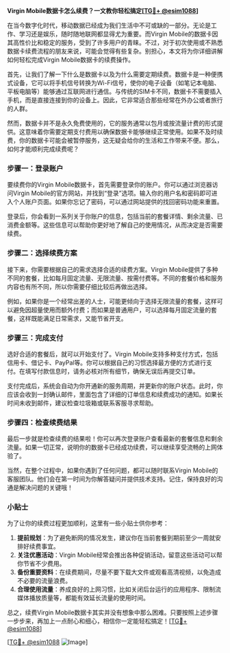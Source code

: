 **Virgin Mobile数据卡怎么续费？一文教你轻松搞定[[TG💪+ @esim1088](https://t.me/s/esim1088)]**

在当今数字化时代，移动数据已经成为我们生活中不可或缺的一部分。无论是工作、学习还是娱乐，随时随地联网都显得尤为重要。而Virgin Mobile的数据卡因其高性价比和稳定的服务，受到了许多用户的青睐。不过，对于初次使用或不熟悉数据卡续费流程的朋友来说，可能会觉得有些复杂。别担心，本文将为你详细讲解如何轻松完成Virgin Mobile数据卡的续费操作。

首先，让我们了解一下什么是数据卡以及为什么需要定期续费。数据卡是一种便携式设备，它可以将手机信号转换为Wi-Fi信号，使你的电子设备（如笔记本电脑、平板电脑等）能够通过互联网进行通信。与传统的SIM卡不同，数据卡不需要插入手机，而是直接连接到你的设备上。因此，它非常适合那些经常在外办公或者旅行的人群。

然而，数据卡并不是永久免费使用的，它的服务通常以包月或按流量计费的形式提供。这意味着你需要定期支付费用以确保数据卡能够继续正常使用。如果不及时续费，你的数据卡可能会被暂停服务，这无疑会给你的生活和工作带来不便。那么，如何才能顺利完成续费呢？

### 步骤一：登录账户

要续费你的Virgin Mobile数据卡，首先需要登录你的账户。你可以通过浏览器访问Virgin Mobile的官方网站，并找到“登录”选项。输入你的用户名和密码即可进入个人账户页面。如果你忘记了密码，可以通过网站提供的找回密码功能来重置。

登录后，你会看到一系列关于你账户的信息，包括当前的套餐详情、剩余流量、已消费金额等。这些信息可以帮助你更好地了解自己的使用情况，从而决定是否需要续费。

### 步骤二：选择续费方案

接下来，你需要根据自己的需求选择合适的续费方案。Virgin Mobile提供了多种不同的套餐，比如每月固定流量、无限流量、按需付费等。不同的套餐价格和服务内容也有所不同，所以你需要仔细比较后再做出选择。

例如，如果你是一个经常出差的人士，可能更倾向于选择无限流量的套餐，这样可以避免因超量使用而额外付费；而如果是普通用户，可以选择每月固定流量的套餐，这样既能满足日常需求，又能节省开支。

### 步骤三：完成支付

选好合适的套餐后，就可以开始支付了。Virgin Mobile支持多种支付方式，包括信用卡、借记卡、PayPal等。你可以根据自己的习惯选择最方便的方式进行支付。在填写付款信息时，请务必核对所有细节，确保无误后再提交订单。

支付完成后，系统会自动为你开通新的服务周期，并更新你的账户状态。此时，你应该会收到一封确认邮件，里面包含了详细的订单信息和续费成功的通知。如果长时间未收到邮件，建议检查垃圾箱或联系客服寻求帮助。

### 步骤四：检查续费结果

最后一步就是检查续费的结果啦！你可以再次登录账户查看最新的套餐信息和剩余流量。如果一切正常，说明你的数据卡已经成功续费，可以继续享受流畅的上网体验了。

当然，在整个过程中，如果你遇到了任何问题，都可以随时联系Virgin Mobile的客服团队。他们会在第一时间为你解答疑问并提供技术支持。记住，保持良好的沟通是解决问题的关键哦！

### 小贴士

为了让你的续费过程更加顺利，这里有一些小贴士供你参考：

1. **提前规划**：为了避免断网的情况发生，建议你在当前套餐到期前至少一周就安排好续费事宜。
2. **关注优惠活动**：Virgin Mobile经常会推出各种促销活动，留意这些活动可以帮你节省不少费用。
3. **备份重要资料**：在续费期间，尽量不要下载大文件或观看高清视频，以免造成不必要的流量浪费。
4. **合理使用流量**：养成良好的上网习惯，比如关闭后台运行的应用程序、限制流媒体播放质量等，都能有效延长流量的使用时间。

总之，续费Virgin Mobile数据卡其实并没有想象中那么困难。只要按照上述步骤一步步来，再加上一点耐心和细心，相信你一定能轻松搞定！[[TG💪+ @esim1088](https://t.me/s/esim1088)]

[[TG💪+ @esim1088](https://t.me/s/esim1088) ![Image](https://i.postimg.cc/4NQfJmqS/Snipaste-2025-05-13-00-14-12.png)]